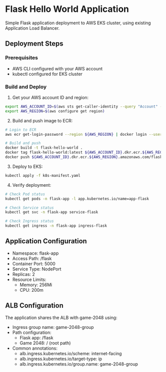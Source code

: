 # Flask Hello World Application

Simple Flask application deployment to AWS EKS cluster, using existing Application Load Balancer.

## Deployment Steps

### Prerequisites
- AWS CLI configured with your AWS account
- kubectl configured for EKS cluster

### Build and Deploy

1. Get your AWS account ID and region:
```bash
export AWS_ACCOUNT_ID=$(aws sts get-caller-identity --query "Account" --output text)
export AWS_REGION=$(aws configure get region)
```

2. Build and push image to ECR:
```bash
# Login to ECR
aws ecr get-login-password --region ${AWS_REGION} | docker login --username AWS --password-stdin ${AWS_ACCOUNT_ID}.dkr.ecr.${AWS_REGION}.amazonaws.com

# Build and push
docker build -t flask-hello-world .
docker tag flask-hello-world:latest ${AWS_ACCOUNT_ID}.dkr.ecr.${AWS_REGION}.amazonaws.com/flask-hello-world:latest
docker push ${AWS_ACCOUNT_ID}.dkr.ecr.${AWS_REGION}.amazonaws.com/flask-hello-world:latest
```

3. Deploy to EKS:
```bash
kubectl apply -f k8s-manifest.yaml
```

4. Verify deployment:
```bash
# Check Pod status
kubectl get pods -n flask-app -l app.kubernetes.io/name=app-flask

# Check Service status
kubectl get svc -n flask-app service-flask

# Check Ingress status
kubectl get ingress -n flask-app ingress-flask
```

## Application Configuration

- Namespace: flask-app
- Access Path: /flask
- Container Port: 5000
- Service Type: NodePort
- Replicas: 2
- Resource Limits:
  - Memory: 256Mi
  - CPU: 200m

## ALB Configuration

The application shares the ALB with game-2048 using:
- Ingress group name: game-2048-group
- Path configuration:
  - Flask app: /flask
  - Game 2048: / (root path)
- Common annotations:
  - alb.ingress.kubernetes.io/scheme: internet-facing
  - alb.ingress.kubernetes.io/target-type: ip
  - alb.ingress.kubernetes.io/group.name: game-2048-group
